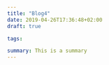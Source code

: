 ```yaml
---
title: "Blog4"
date: 2019-04-26T17:36:48+02:00
draft: true

tags:

summary: This is a summary
---
```


